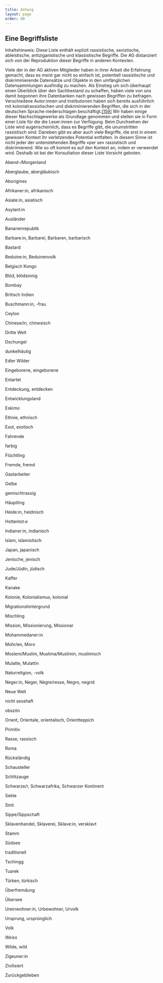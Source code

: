 ```yaml
---
title: Anhang
layout: page
order: 80
---
```


## Eine Begriffsliste

Inhaltshinweis: Diese Liste enthält explizit rassistische, sexistische, ableistische, antiziganistische und klassistische Begriffe. Die AG distanziert sich von der Reproduktion dieser Begriffe in anderen Kontexten.

Viele der in der AG aktiven Mitglieder haben in ihrer Arbeit die Erfahrung gemacht, dass es meist gar nicht so einfach ist, potentiell rassistische und diskriminierende Datensätze und Objekte in den umfänglichen Datensammlungen ausfindig zu machen. Als Einstieg um sich überhaupt einen Überblick über den Sachbestand zu schaffen, haben viele von uns damit begonnen ihre Datenbanken nach gewissen Begriffen zu befragen. Verschiedene Autor:innen und Institutionen haben sich bereits ausführlich mit kolonialrassistischen und diskriminierenden Begriffen, die sich in der deutschen Sprache niederschlagen beschäftigt.[[159]](#footnote-159) Wir haben einige dieser Nachschlagewerke als Grundlage genommen und stellen sie in Form einer Liste für die die Leser:innen zur Verfügung. Beim Durchsehen der Liste wird augenscheinlich, dass es Begriffe gibt, die unumstritten rassistisch sind. Daneben gibt es aber auch viele Begriffe, die erst in einem gewissen Kontext ihr verletzendes Potential entfalten. In diesem Sinne ist nicht jeder der untenstehenden Begriffe «per se» rassistisch und diskrimierend. Wie so oft kommt es auf den Kontext an, indem er verwendet wird. Deshalb ist bei der Konsultation dieser Liste Vorsicht geboten.

Abend-/Morgenland

Aberglaube, abergläubisch

Aborigines

Afrikaner:in, afrikanisch

Asiate:in, asiatisch

Asylant:in

Ausländer

Bananenrepublik

Barbare:in, Barbarei, Barbaren, barbarisch

Bastard

Beduine:in, Beduinenvolk

Belgisch Kongo

Blöd, blödsinnig

Bombay

Britisch Indien

Buschmann:in, -frau

Ceylon

Chinese/in, chinesisch

Dritte Welt

Dschungel

dunkelhäutig

Edler Wilder

Eingeborene, eingeborene

Entartet

Entdeckung, entdecken

Entwicklungsland

Eskimo

Ethnie, ethnisch

Exot, exotisch

Fahrende

farbig

Flüchtling

Fremde, fremd

Gastarbeiter

Gelbe

gemischtrassig

Häuptling

Heide:in, heidnisch

Hottentot:e

Indianer:in, indianisch

Islam, islamistisch

Japan, japanisch

Jenische, jenisch

Jude/Jüdin, jüdisch

Kaffer

Kanake

Kolonie, Kolonialismus, kolonial

Migrationshintergrund

Mischling

Mission, Missionierung, Missionar

Mohammedaner:in

Mohr/en, Moro

Moslem/Muslim, Muslima/Muslimin, muslimisch

Mulatte, Mulattin

Naturreligion, -volk

Neger:in, Neger, Nègre/resse, Negro, negrid

Neue Welt

nicht sesshaft

obszön

Orient, Orientale, orientalisch, Orientteppich

Primitiv

Rasse, rassisch

Roma

Rückständig

Schausteller

Schlitzauge

Schwarze/r, Schwarzafrika, Schwarzer Kontinent

Sekte

Sinti

Sippe/Sippschaft

Sklavenhandel, Sklaverei, Sklave:in, versklavt

Stamm

Südsee

traditionell

Tschingg

Tuarek

Türken, türkisch

Überfremdung

Übersee

Ureinwohner:in, Urbewohner, Urvolk

Ursprung, ursprünglich

Volk

*Weiss*

Wilde, wild

Zigeuner:in

Zivilisiert

Zurückgeblieben